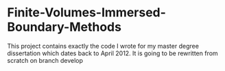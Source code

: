 # Finite-Volumes-Immersed-Boundary-Methods

This project contains exactly the code I wrote for my master degree dissertation which dates back to April 2012.
It is going to be rewritten from scratch on branch develop
